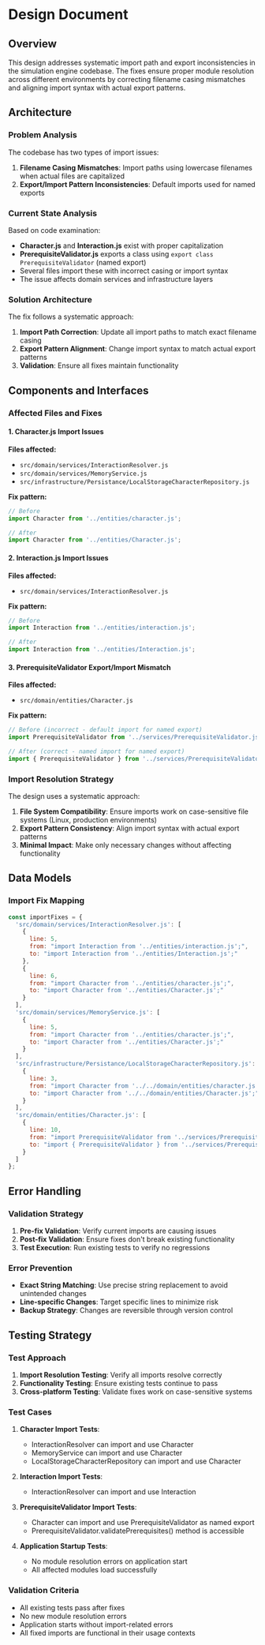 # Design Document

## Overview

This design addresses systematic import path and export inconsistencies in the simulation engine codebase. The fixes ensure proper module resolution across different environments by correcting filename casing mismatches and aligning import syntax with actual export patterns.

## Architecture

### Problem Analysis

The codebase has two types of import issues:

1. **Filename Casing Mismatches**: Import paths using lowercase filenames when actual files are capitalized
2. **Export/Import Pattern Inconsistencies**: Default imports used for named exports

### Current State Analysis

Based on code examination:

- **Character.js** and **Interaction.js** exist with proper capitalization
- **PrerequisiteValidator.js** exports a class using `export class PrerequisiteValidator` (named export)
- Several files import these with incorrect casing or import syntax
- The issue affects domain services and infrastructure layers

### Solution Architecture

The fix follows a systematic approach:
1. **Import Path Correction**: Update all import paths to match exact filename casing
2. **Export Pattern Alignment**: Change import syntax to match actual export patterns
3. **Validation**: Ensure all fixes maintain functionality

## Components and Interfaces

### Affected Files and Fixes

#### 1. Character.js Import Issues
**Files affected:**
- `src/domain/services/InteractionResolver.js`
- `src/domain/services/MemoryService.js` 
- `src/infrastructure/Persistance/LocalStorageCharacterRepository.js`

**Fix pattern:**
```javascript
// Before
import Character from '../entities/character.js';

// After  
import Character from '../entities/Character.js';
```

#### 2. Interaction.js Import Issues
**Files affected:**
- `src/domain/services/InteractionResolver.js`

**Fix pattern:**
```javascript
// Before
import Interaction from '../entities/interaction.js';

// After
import Interaction from '../entities/Interaction.js';
```

#### 3. PrerequisiteValidator Export/Import Mismatch
**Files affected:**
- `src/domain/entities/Character.js`

**Fix pattern:**
```javascript
// Before (incorrect - default import for named export)
import PrerequisiteValidator from '../services/PrerequisiteValidator.js';

// After (correct - named import for named export)
import { PrerequisiteValidator } from '../services/PrerequisiteValidator.js';
```

### Import Resolution Strategy

The design uses a systematic approach:

1. **File System Compatibility**: Ensure imports work on case-sensitive file systems (Linux, production environments)
2. **Export Pattern Consistency**: Align import syntax with actual export patterns
3. **Minimal Impact**: Make only necessary changes without affecting functionality

## Data Models

### Import Fix Mapping

```javascript
const importFixes = {
  'src/domain/services/InteractionResolver.js': [
    {
      line: 5,
      from: "import Interaction from '../entities/interaction.js';",
      to: "import Interaction from '../entities/Interaction.js';"
    },
    {
      line: 6, 
      from: "import Character from '../entities/character.js';",
      to: "import Character from '../entities/Character.js';"
    }
  ],
  'src/domain/services/MemoryService.js': [
    {
      line: 5,
      from: "import Character from '../entities/character.js';",
      to: "import Character from '../entities/Character.js';"
    }
  ],
  'src/infrastructure/Persistance/LocalStorageCharacterRepository.js': [
    {
      line: 3,
      from: "import Character from '../../domain/entities/character.js';",
      to: "import Character from '../../domain/entities/Character.js';"
    }
  ],
  'src/domain/entities/Character.js': [
    {
      line: 10,
      from: "import PrerequisiteValidator from '../services/PrerequisiteValidator.js';",
      to: "import { PrerequisiteValidator } from '../services/PrerequisiteValidator.js';"
    }
  ]
};
```

## Error Handling

### Validation Strategy

1. **Pre-fix Validation**: Verify current imports are causing issues
2. **Post-fix Validation**: Ensure fixes don't break existing functionality
3. **Test Execution**: Run existing tests to verify no regressions

### Error Prevention

- **Exact String Matching**: Use precise string replacement to avoid unintended changes
- **Line-specific Changes**: Target specific lines to minimize risk
- **Backup Strategy**: Changes are reversible through version control

## Testing Strategy

### Test Approach

1. **Import Resolution Testing**: Verify all imports resolve correctly
2. **Functionality Testing**: Ensure existing tests continue to pass
3. **Cross-platform Testing**: Validate fixes work on case-sensitive systems

### Test Cases

1. **Character Import Tests**:
   - InteractionResolver can import and use Character
   - MemoryService can import and use Character  
   - LocalStorageCharacterRepository can import and use Character

2. **Interaction Import Tests**:
   - InteractionResolver can import and use Interaction

3. **PrerequisiteValidator Import Tests**:
   - Character can import and use PrerequisiteValidator as named export
   - PrerequisiteValidator.validatePrerequisites() method is accessible

4. **Application Startup Tests**:
   - No module resolution errors on application start
   - All affected modules load successfully

### Validation Criteria

- All existing tests pass after fixes
- No new module resolution errors
- Application starts without import-related errors
- All fixed imports are functional in their usage contexts
